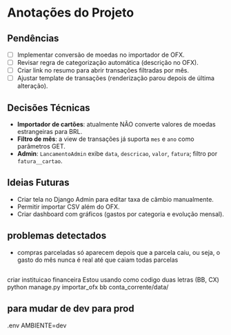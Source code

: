 # Anotações do Projeto

## Pendências
- [ ] Implementar conversão de moedas no importador de OFX.
- [ ] Revisar regra de categorização automática (descrição no OFX).
- [ ] Criar link no resumo para abrir transações filtradas por mês.
- [ ] Ajustar template de transações (renderização parou depois de última alteração).

## Decisões Técnicas
- **Importador de cartões**: atualmente NÃO converte valores de moedas estrangeiras para BRL.
- **Filtro de mês**: a view de transações já suporta `mes` e `ano` como parâmetros GET.
- **Admin**: `LancamentoAdmin` exibe `data`, `descricao`, `valor`, `fatura`; filtro por `fatura__cartao`.

## Ideias Futuras
- Criar tela no Django Admin para editar taxa de câmbio manualmente.
- Permitir importar CSV além do OFX.
- Criar dashboard com gráficos (gastos por categoria e evolução mensal).


## problemas detectados
- compras parceladas só aparecem depois que a parcela caiu, ou seja, o gasto do mês nunca é real até que caiam todas parcelas

##
criar instituicao financeira
  Estou usando como codigo duas letras (BB, CX)
python manage.py importar_ofx bb conta_corrente/data/

## para mudar de dev para prod
.env
AMBIENTE=dev